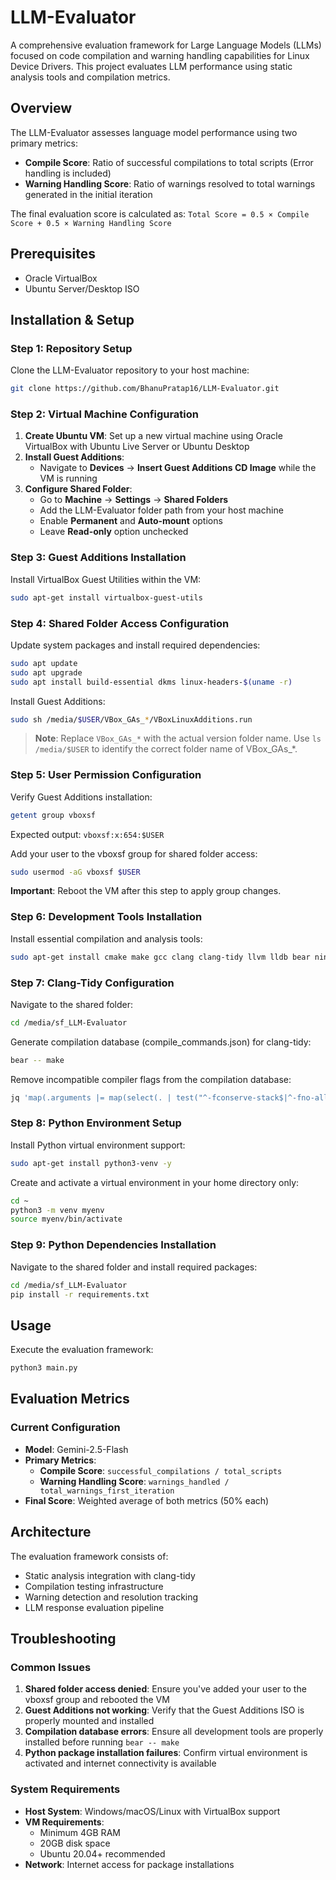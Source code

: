 # LLM-Evaluator

A comprehensive evaluation framework for Large Language Models (LLMs) focused on code compilation and warning handling capabilities for Linux Device Drivers. This project evaluates LLM performance using static analysis tools and compilation metrics.

## Overview

The LLM-Evaluator assesses language model performance using two primary metrics:
- **Compile Score**: Ratio of successful compilations to total scripts (Error handling is included)
- **Warning Handling Score**: Ratio of warnings resolved to total warnings generated in the initial iteration

The final evaluation score is calculated as: `Total Score = 0.5 × Compile Score + 0.5 × Warning Handling Score`

## Prerequisites

- Oracle VirtualBox
- Ubuntu Server/Desktop ISO



## Installation & Setup

### Step 1: Repository Setup

Clone the LLM-Evaluator repository to your host machine:

```bash
git clone https://github.com/BhanuPratap16/LLM-Evaluator.git
```

### Step 2: Virtual Machine Configuration

1. **Create Ubuntu VM**: Set up a new virtual machine using Oracle VirtualBox with Ubuntu Live Server or Ubuntu Desktop
2. **Install Guest Additions**:
   - Navigate to **Devices** → **Insert Guest Additions CD Image** while the VM is running
3. **Configure Shared Folder**:
   - Go to **Machine** → **Settings** → **Shared Folders**
   - Add the LLM-Evaluator folder path from your host machine
   - Enable **Permanent** and **Auto-mount** options
   - Leave **Read-only** option unchecked

### Step 3: Guest Additions Installation

Install VirtualBox Guest Utilities within the VM:

```bash
sudo apt-get install virtualbox-guest-utils
```

### Step 4: Shared Folder Access Configuration

Update system packages and install required dependencies:

```bash
sudo apt update
sudo apt upgrade
sudo apt install build-essential dkms linux-headers-$(uname -r)
```

Install Guest Additions:

```bash
sudo sh /media/$USER/VBox_GAs_*/VBoxLinuxAdditions.run
```

> **Note**: Replace `VBox_GAs_*` with the actual version folder name. Use `ls /media/$USER` to identify the correct folder name of VBox_GAs_*.

### Step 5: User Permission Configuration

Verify Guest Additions installation:

```bash
getent group vboxsf
```

Expected output: `vboxsf:x:654:$USER`

Add your user to the vboxsf group for shared folder access:

```bash
sudo usermod -aG vboxsf $USER
```

**Important**: Reboot the VM after this step to apply group changes.

### Step 6: Development Tools Installation

Install essential compilation and analysis tools:

```bash
sudo apt-get install cmake make gcc clang clang-tidy llvm lldb bear ninja-build -y
```

### Step 7: Clang-Tidy Configuration

Navigate to the shared folder:

```bash
cd /media/sf_LLM-Evaluator
```

Generate compilation database (compile_commands.json) for clang-tidy:

```bash
bear -- make
```

Remove incompatible compiler flags from the compilation database:

```bash
jq 'map(.arguments |= map(select(. | test("^-fconserve-stack$|^-fno-allow-store-data-races$|^-mindirect-branch-register$|^-mindirect-branch=thunk-extern$|^-mpreferred-stack-boundary=3$|^-fsanitize=bounds-strict$|^-mrecord-mcount$|^-falign-jumps=1$") | not)))' compile_commands.json > compile_commands.tmp && mv compile_commands.tmp compile_commands.json
```

### Step 8: Python Environment Setup

Install Python virtual environment support:

```bash
sudo apt-get install python3-venv -y
```

Create and activate a virtual environment in your home directory only:

```bash
cd ~
python3 -m venv myenv
source myenv/bin/activate
```

### Step 9: Python Dependencies Installation

Navigate to the shared folder and install required packages:

```bash
cd /media/sf_LLM-Evaluator
pip install -r requirements.txt
```

## Usage

Execute the evaluation framework:

```bash
python3 main.py
```

## Evaluation Metrics

### Current Configuration
- **Model**: Gemini-2.5-Flash
- **Primary Metrics**:
  - **Compile Score**: `successful_compilations / total_scripts`
  - **Warning Handling Score**: `warnings_handled / total_warnings_first_iteration`
- **Final Score**: Weighted average of both metrics (50% each)

## Architecture

The evaluation framework consists of:
- Static analysis integration with clang-tidy
- Compilation testing infrastructure
- Warning detection and resolution tracking
- LLM response evaluation pipeline

## Troubleshooting

### Common Issues

1. **Shared folder access denied**: Ensure you've added your user to the vboxsf group and rebooted the VM
2. **Guest Additions not working**: Verify that the Guest Additions ISO is properly mounted and installed
3. **Compilation database errors**: Ensure all development tools are properly installed before running `bear -- make`
4. **Python package installation failures**: Confirm virtual environment is activated and internet connectivity is available

### System Requirements

- **Host System**: Windows/macOS/Linux with VirtualBox support
- **VM Requirements**: 
  - Minimum 4GB RAM
  - 20GB disk space
  - Ubuntu 20.04+ recommended
- **Network**: Internet access for package installations

